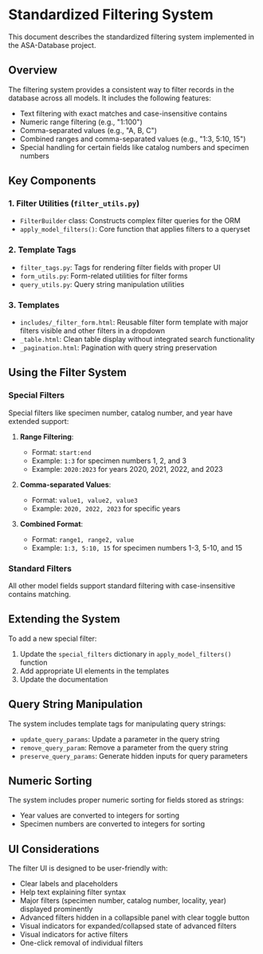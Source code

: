 # Standardized Filtering System

This document describes the standardized filtering system implemented in the ASA-Database project.

## Overview

The filtering system provides a consistent way to filter records in the database across all models. It includes the following features:

- Text filtering with exact matches and case-insensitive contains
- Numeric range filtering (e.g., "1:100")
- Comma-separated values (e.g., "A, B, C")
- Combined ranges and comma-separated values (e.g., "1:3, 5:10, 15")
- Special handling for certain fields like catalog numbers and specimen numbers

## Key Components

### 1. Filter Utilities (`filter_utils.py`)

- `FilterBuilder` class: Constructs complex filter queries for the ORM
- `apply_model_filters()`: Core function that applies filters to a queryset

### 2. Template Tags

- `filter_tags.py`: Tags for rendering filter fields with proper UI
- `form_utils.py`: Form-related utilities for filter forms
- `query_utils.py`: Query string manipulation utilities

### 3. Templates

- `includes/_filter_form.html`: Reusable filter form template with major filters visible and other filters in a dropdown
- `_table.html`: Clean table display without integrated search functionality
- `_pagination.html`: Pagination with query string preservation

## Using the Filter System

### Special Filters

Special filters like specimen number, catalog number, and year have extended support:

1. **Range Filtering**:
   - Format: `start:end`
   - Example: `1:3` for specimen numbers 1, 2, and 3
   - Example: `2020:2023` for years 2020, 2021, 2022, and 2023
   
2. **Comma-separated Values**:
   - Format: `value1, value2, value3`
   - Example: `2020, 2022, 2023` for specific years
   
3. **Combined Format**:
   - Format: `range1, range2, value`
   - Example: `1:3, 5:10, 15` for specimen numbers 1-3, 5-10, and 15

### Standard Filters

All other model fields support standard filtering with case-insensitive contains matching.

## Extending the System

To add a new special filter:

1. Update the `special_filters` dictionary in `apply_model_filters()` function
2. Add appropriate UI elements in the templates
3. Update the documentation

## Query String Manipulation

The system includes template tags for manipulating query strings:

- `update_query_params`: Update a parameter in the query string
- `remove_query_param`: Remove a parameter from the query string
- `preserve_query_params`: Generate hidden inputs for query parameters

## Numeric Sorting

The system includes proper numeric sorting for fields stored as strings:
- Year values are converted to integers for sorting
- Specimen numbers are converted to integers for sorting

## UI Considerations

The filter UI is designed to be user-friendly with:
- Clear labels and placeholders
- Help text explaining filter syntax
- Major filters (specimen number, catalog number, locality, year) displayed prominently
- Advanced filters hidden in a collapsible panel with clear toggle button
- Visual indicators for expanded/collapsed state of advanced filters
- Visual indicators for active filters
- One-click removal of individual filters
